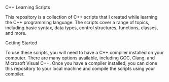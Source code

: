 C++ Learning Scripts

This repository is a collection of C++ scripts that I created while learning the C++ programming language. 
The scripts cover a range of topics, including basic syntax, data types, control structures, functions, classes, and more.

Getting Started

To use these scripts, you will need to have a C++ compiler installed on your computer. 
There are many options available, including GCC, Clang, and Microsoft Visual C++. 
Once you have a compiler installed, you can clone this repository to your local machine and compile the scripts using your compiler.
